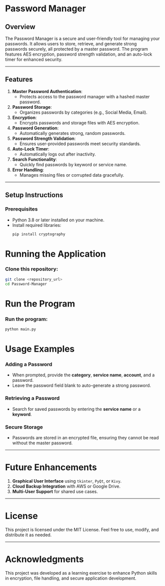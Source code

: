 # Password Manager

## Overview

The Password Manager is a secure and user-friendly tool for managing your passwords. It allows users to store, retrieve,
and generate strong passwords securely, all protected by a master password. The program features AES encryption,
password strength validation, and an auto-lock timer for enhanced security.

---

## Features

1. **Master Password Authentication**:
    - Protects access to the password manager with a hashed master password.
2. **Password Storage**:
    - Organizes passwords by categories (e.g., Social Media, Email).
3. **Encryption**:
    - Encrypts passwords and storage files with AES encryption.
4. **Password Generation**:
    - Automatically generates strong, random passwords.
5. **Password Strength Validation**:
    - Ensures user-provided passwords meet security standards.
6. **Auto-Lock Timer**:
    - Automatically logs out after inactivity.
7. **Search Functionality**:
    - Quickly find passwords by keyword or service name.
8. **Error Handling**:
    - Manages missing files or corrupted data gracefully.

---

## Setup Instructions

### Prerequisites

- Python 3.8 or later installed on your machine.
- Install required libraries:
  ```bash
  pip install cryptography

# Running the Application

### Clone this repository:

```bash
git clone <repository_url>
cd Password-Manager
```

# Run the Program

### Run the program:

```bash
python main.py
```

# Usage Examples

### Adding a Password

- When prompted, provide the **category**, **service name**, **account**, and a password.
- Leave the password field blank to auto-generate a strong password.

### Retrieving a Password

- Search for saved passwords by entering the **service name** or a **keyword**.

### Secure Storage

- Passwords are stored in an encrypted file, ensuring they cannot be read without the master password.

---

# Future Enhancements

1. **Graphical User Interface** using `tkinter`, `PyQt`, or `Kivy`.
2. **Cloud Backup Integration** with AWS or Google Drive.
3. **Multi-User Support** for shared use cases.

---

# License

This project is licensed under the MIT License. Feel free to use, modify, and distribute it as needed.

---

# Acknowledgments

This project was developed as a learning exercise to enhance Python skills in encryption, file handling, and secure
application development.

